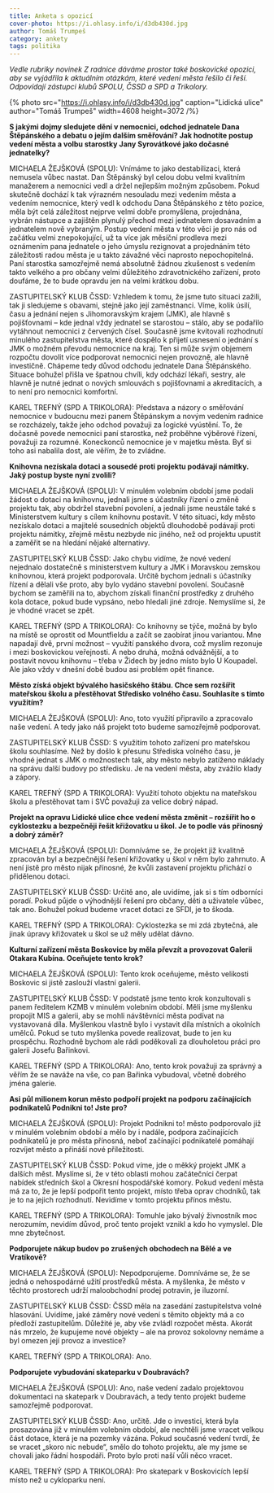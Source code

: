 ```yaml
---
title: Anketa s opozicí
cover-photo: https://i.ohlasy.info/i/d3db430d.jpg
author: Tomáš Trumpeš
category: ankety
tags: politika
---
```


*Vedle rubriky novinek Z radnice dáváme prostor také boskovické opozici, aby se vyjádřila k aktuálním otázkám, které vedení města řešilo či řeší. Odpovídají zástupci klubů SPOLU, ČSSD a SPD a Trikolory.*

{% photo src="https://i.ohlasy.info/i/d3db430d.jpg" caption="Lidická ulice" author="Tomáš Trumpeš" width=4608 height=3072 /%}

**S jakými dojmy sledujete dění v nemocnici, odchod jednatele Dana Štěpánského a debatu o jejím dalším směřování? Jak hodnotíte postup vedení města a volbu starostky Jany Syrovátkové jako dočasné jednatelky?**

MICHAELA ŽEJŠKOVÁ (SPOLU): Vnímáme to jako destabilizaci, která nemusela vůbec nastat. Dan Štěpánský byl celou dobu velmi kvalitním manažerem a nemocnici vedl a držel nejlepším možným způsobem. Pokud skutečně dochází k tak výrazném nesouladu mezi vedením města a vedením nemocnice, který vedl k odchodu Dana Štěpánského z této pozice, měla být celá záležitost nejprve velmi dobře promyšlena, projednána, vybrán nástupce a zajištěn plynulý přechod mezi jednatelem dosavadním a jednatelem nově vybraným. Postup vedení města v této věci je pro nás od začátku velmi znepokojující, už ta více jak měsíční prodleva mezi oznámením pana jednatele o jeho úmyslu rezignovat a projednáním této záležitosti radou města je u takto závažné věci naprosto nepochopitelná. Paní starostka samozřejmě nemá absolutně žádnou zkušenost s vedením takto velkého a pro občany velmi důležitého zdravotnického zařízení, proto doufáme, že to bude opravdu jen na velmi krátkou dobu.

ZASTUPITELSKÝ KLUB ČSSD: Vzhledem k tomu, že jsme tuto situaci zažili, tak ji sledujeme s obavami, stejně jako její zaměstnanci. Víme, kolik úsilí, času a jednání nejen s Jihomoravským krajem (JMK), ale hlavně s pojišťovnami – kde jednal vždy jednatel se starostou – stálo, aby se podařilo vytáhnout nemocnici z červených čísel. Současně jsme kvitovali rozhodnutí minulého zastupitelstva města, které dospělo k přijetí usnesení o jednání s JMK o možném převodu nemocnice na kraj. Ten si může svým objemem rozpočtu dovolit více podporovat nemocnici nejen provozně, ale hlavně investičně. Chápeme tedy důvod odchodu jednatele Dana Štěpánského. Situace bohužel přišla ve špatnou chvíli, kdy odchází lékaři, sestry, ale hlavně je nutné jednat o nových smlouvách s pojišťovnami a akreditacích, a to není pro nemocnici komfortní.

KAREL TREFNÝ (SPD A TRIKOLORA): Představa a názory o směřování nemocnice v budoucnu mezi panem Štěpánskym a novým vedením radnice se rozcházely, takže jeho odchod považuji za logické vyústění. To, že dočasně povede nemocnici paní starostka, než proběhne výběrové řízení, považuji za rozumné. Koneckonců nemocnice je v majetku města. Byť si toho asi nabalila dost, ale věřím, že to zvládne.

**Knihovna nezískala dotaci a sousedé proti projektu podávají námitky. Jaký postup byste nyní zvolili?**

MICHAELA ŽEJŠKOVÁ (SPOLU): V minulém volebním období jsme podali žádost o dotaci na knihovnu, jednali jsme s účastníky řízení o změně projektu tak, aby obdržel stavební povolení, a jednali jsme neustále také s Ministerstvem kultury s cílem knihovnu postavit. V této situaci, kdy město nezískalo dotaci a majitelé sousedních objektů dlouhodobě podávají proti projektu námitky, zřejmě městu nezbyde nic jiného, než od projektu upustit a zaměřit se na hledání nějaké alternativy.

ZASTUPITELSKÝ KLUB ČSSD: Jako chybu vidíme, že nové vedení nejednalo dostatečně s ministerstvem kultury a JMK i Moravskou zemskou knihovnou, která projekt podporovala. Určitě bychom jednali s účastníky řízení a dělali vše proto, aby bylo vydáno stavební povolení. Současně bychom se zaměřili na to, abychom získali finanční prostředky z druhého kola dotace, pokud bude vypsáno, nebo hledali jiné zdroje. Nemyslíme si, že je vhodné vracet se zpět.

KAREL TREFNÝ (SPD A TRIKOLORA): Co knihovny se týče, možná by bylo na místě se oprostit od Mountfieldu a začít se zaobírat jinou variantou. Mne napadají dvě, první možnost – využití panského dvora, což myslím rezonuje i mezi boskovickou veřejnosti. A nebo druhá, možná odvážnější, a to postavit novou knihovnu – třeba v Židech by jedno místo bylo U Koupadel. Ale jako vždy v dnešní době budou asi problém opět finance.

**Město získá objekt bývalého hasičského štábu. Chce sem rozšířit mateřskou školu a přestěhovat Středisko volného času. Souhlasíte s tímto využitím?**

MICHAELA ŽEJŠKOVÁ (SPOLU): Ano, toto využití připravilo a zpracovalo naše vedení. A tedy jako náš projekt toto budeme samozřejmě podporovat.

ZASTUPITELSKÝ KLUB ČSSD: S využitím tohoto zařízení pro mateřskou školu souhlasíme. Než by došlo k přesunu Střediska volného času, je vhodné jednat s JMK o možnostech tak, aby město nebylo zatíženo náklady na správu další budovy po středisku. Je na vedení města, aby zvážilo klady a zápory.

KAREL TREFNÝ (SPD A TRIKOLORA): Využití tohoto objektu na mateřskou školu a přestěhovat tam i SVČ považuji za velice dobrý nápad.

**Projekt na opravu Lidické ulice chce vedení města změnit – rozšířit ho o cyklostezku a bezpečněji řešit křižovatku u škol. Je to podle vás přínosný a dobrý záměr?**

MICHAELA ŽEJŠKOVÁ (SPOLU): Domníváme se, že projekt již kvalitně zpracován byl a bezpečnější řešení křižovatky u škol v něm bylo zahrnuto. A není jistě pro město nijak přínosné, že kvůli zastavení projektu přichází o přidělenou dotaci. 

ZASTUPITELSKÝ KLUB ČSSD: Určitě ano, ale uvidíme, jak si s tím odborníci poradí. Pokud půjde o výhodnější řešení pro občany, děti a uživatele vůbec, tak ano. Bohužel pokud budeme vracet dotaci ze SFDI, je to škoda.

KAREL TREFNÝ (SPD A TRIKOLORA): Cyklostezka se mi zdá zbytečná, ale jinak úpravy křižovatek u škol se už měly udělat dávno.

**Kulturní zařízení města Boskovice by měla převzít a provozovat Galerii Otakara Kubína. Oceňujete tento krok?**

MICHAELA ŽEJŠKOVÁ (SPOLU): Tento krok oceňujeme, město velikosti Boskovic si jistě zaslouží vlastní galerii.

ZASTUPITELSKÝ KLUB ČSSD: V podstatě jsme tento krok konzultovali s panem ředitelem KZMB v minulém volebním období. Měli jsme myšlenku propojit MIS a galerii, aby se mohli návštěvníci města podívat na vystavovaná díla. Myšlenkou vlastně bylo i vystavit díla místních a okolních umělců. Pokud se tuto myšlenka povede realizovat, bude to jen ku prospěchu. Rozhodně bychom ale rádi poděkovali za dlouholetou práci pro galerii Josefu Bařinkovi.

KAREL TREFNÝ (SPD A TRIKOLORA): Ano, tento krok považuji za správný a věřím že se naváže na vše, co pan Bařinka vybudoval, včetně dobrého jména galerie.

**Asi půl milionem korun město podpoří projekt na podporu začínajících podnikatelů Podnikni to! Jste pro?**

MICHAELA ŽEJŠKOVÁ (SPOLU): Projekt Podnikni to! město podporovalo již v minulém volebním období a mělo by i nadále, podpora začínajících podnikatelů je pro města přínosná, neboť začínající podnikatelé pomáhají rozvíjet město a přináší nové příležitosti.

ZASTUPITELSKÝ KLUB ČSSD: Pokud víme, jde o měkký projekt JMK a dalších měst. Myslíme si, že v této oblasti mohou začátečníci čerpat nabídek středních škol a Okresní hospodářské komory. Pokud vedení města má za to, že je lepší podpořit tento projekt, místo třeba oprav chodníků, tak je to na jejich rozhodnutí. Nevidíme v tomto projektu přínos městu.

KAREL TREFNÝ (SPD A TRIKOLORA): Tomuhle jako bývalý živnostník moc nerozumím, nevidím důvod, proč tento projekt vznikl a kdo ho vymyslel. Dle mne zbytečnost.

**Podporujete nákup budov po zrušených obchodech na Bělé a ve Vratíkově?**

MICHAELA ŽEJŠKOVÁ (SPOLU): Nepodporujeme. Domníváme se, že se jedná o nehospodárné užití prostředků města. A myšlenka, že město v těchto prostorech udrží maloobchodní prodej potravin, je iluzorní.

ZASTUPITELSKÝ KLUB ČSSD: ČSSD měla na zasedání zastupitelstva volné hlasování. Uvidíme, jaké záměry nové vedení s těmito objekty má a co předloží zastupitelům. Důležité je, aby vše zvládl rozpočet města. Akorát nás mrzelo, že kupujeme nové objekty – ale na provoz sokolovny nemáme a byl omezen její provoz a investice?

KAREL TREFNÝ (SPD A TRIKOLORA): Ano.

**Podporujete vybudování skateparku v Doubravách?**

MICHAELA ŽEJŠKOVÁ (SPOLU): Ano, naše vedení zadalo projektovou dokumentaci na skatepark v Doubravách, a tedy tento projekt budeme samozřejmě podporovat.

ZASTUPITELSKÝ KLUB ČSSD: Ano, určitě. Jde o investici, která byla prosazována již v minulém volebním období, ale nechtěli jsme vracet velkou část dotace, která je na pozemky vázána. Pokud současné vedení tvrdí, že se vracet „skoro nic nebude“, smělo do tohoto projektu, ale my jsme se chovali jako řádní hospodáři. Proto bylo proti naší vůli něco vracet.

KAREL TREFNÝ (SPD A TRIKOLORA): Pro skatepark v Boskovicích lepší místo než u cykloparku není.